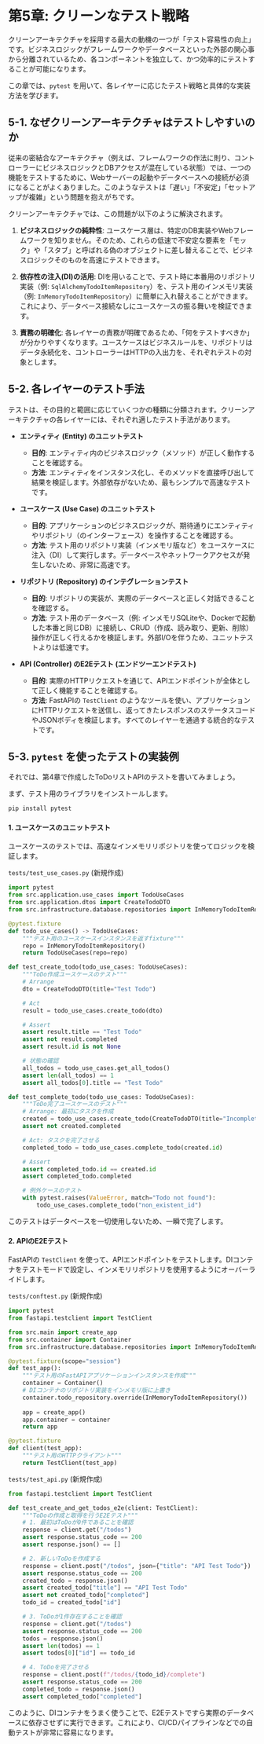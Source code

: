# 第5章: クリーンなテスト戦略

クリーンアーキテクチャを採用する最大の動機の一つが「テスト容易性の向上」です。ビジネスロジックがフレームワークやデータベースといった外部の関心事から分離されているため、各コンポーネントを独立して、かつ効率的にテストすることが可能になります。

この章では、`pytest` を用いて、各レイヤーに応じたテスト戦略と具体的な実装方法を学びます。

## 5-1. なぜクリーンアーキテクチャはテストしやすいのか

従来の密結合なアーキテクチャ（例えば、フレームワークの作法に則り、コントローラーにビジネスロジックとDBアクセスが混在している状態）では、一つの機能をテストするために、Webサーバーの起動やデータベースへの接続が必須になることがよくありました。このようなテストは「遅い」「不安定」「セットアップが複雑」という問題を抱えがちです。

クリーンアーキテクチャでは、この問題が以下のように解決されます。

1.  **ビジネスロジックの純粋性**: ユースケース層は、特定のDB実装やWebフレームワークを知りません。そのため、これらの低速で不安定な要素を「モック」や「スタブ」と呼ばれる偽のオブジェクトに差し替えることで、ビジネスロジックそのものを高速にテストできます。

2.  **依存性の注入(DI)の活用**: DIを用いることで、テスト時に本番用のリポジトリ実装（例: `SqlAlchemyTodoItemRepository`）を、テスト用のインメモリ実装（例: `InMemoryTodoItemRepository`）に簡単に入れ替えることができます。これにより、データベース接続なしにユースケースの振る舞いを検証できます。

3.  **責務の明確化**: 各レイヤーの責務が明確であるため、「何をテストすべきか」が分かりやすくなります。ユースケースはビジネスルールを、リポジトリはデータ永続化を、コントローラーはHTTPの入出力を、それぞれテストの対象とします。

## 5-2. 各レイヤーのテスト手法

テストは、その目的と範囲に応じていくつかの種類に分類されます。クリーンアーキテクチャの各レイヤーには、それぞれ適したテスト手法があります。

*   **エンティティ (Entity) のユニットテスト**
    *   **目的**: エンティティ内のビジネスロジック（メソッド）が正しく動作することを確認する。
    *   **方法**: エンティティをインスタンス化し、そのメソッドを直接呼び出して結果を検証します。外部依存がないため、最もシンプルで高速なテストです。

*   **ユースケース (Use Case) のユニットテスト**
    *   **目的**: アプリケーションのビジネスロジックが、期待通りにエンティティやリポジトリ（のインターフェース）を操作することを確認する。
    *   **方法**: テスト用のリポジトリ実装（インメモリ版など）をユースケースに注入（DI）して実行します。データベースやネットワークアクセスが発生しないため、非常に高速です。

*   **リポジトリ (Repository) のインテグレーションテスト**
    *   **目的**: リポジトリの実装が、実際のデータベースと正しく対話できることを確認する。
    *   **方法**: テスト用のデータベース（例: インメモリSQLiteや、Dockerで起動した本番と同じDB）に接続し、CRUD（作成、読み取り、更新、削除）操作が正しく行えるかを検証します。外部I/Oを伴うため、ユニットテストよりは低速です。

*   **API (Controller) のE2Eテスト (エンドツーエンドテスト)**
    *   **目的**: 実際のHTTPリクエストを通じて、APIエンドポイントが全体として正しく機能することを確認する。
    *   **方法**: FastAPIの `TestClient` のようなツールを使い、アプリケーションにHTTPリクエストを送信し、返ってきたレスポンスのステータスコードやJSONボディを検証します。すべてのレイヤーを通過する統合的なテストです。

## 5-3. `pytest` を使ったテストの実装例

それでは、第4章で作成したToDoリストAPIのテストを書いてみましょう。

まず、テスト用のライブラリをインストールします。
```bash
pip install pytest
```

#### 1. ユースケースのユニットテスト

ユースケースのテストでは、高速なインメモリリポジトリを使ってロジックを検証します。

`tests/test_use_cases.py` (新規作成)
```python
import pytest
from src.application.use_cases import TodoUseCases
from src.application.dtos import CreateTodoDTO
from src.infrastructure.database.repositories import InMemoryTodoItemRepository

@pytest.fixture
def todo_use_cases() -> TodoUseCases:
    """テスト用のユースケースインスタンスを返すfixture"""
    repo = InMemoryTodoItemRepository()
    return TodoUseCases(repo=repo)

def test_create_todo(todo_use_cases: TodoUseCases):
    """ToDo作成ユースケースのテスト"""
    # Arrange
    dto = CreateTodoDTO(title="Test Todo")

    # Act
    result = todo_use_cases.create_todo(dto)

    # Assert
    assert result.title == "Test Todo"
    assert not result.completed
    assert result.id is not None

    # 状態の確認
    all_todos = todo_use_cases.get_all_todos()
    assert len(all_todos) == 1
    assert all_todos[0].title == "Test Todo"

def test_complete_todo(todo_use_cases: TodoUseCases):
    """ToDo完了ユースケースのテスト"""
    # Arrange: 最初にタスクを作成
    created = todo_use_cases.create_todo(CreateTodoDTO(title="Incomplete Todo"))
    assert not created.completed

    # Act: タスクを完了させる
    completed_todo = todo_use_cases.complete_todo(created.id)

    # Assert
    assert completed_todo.id == created.id
    assert completed_todo.completed

    # 例外ケースのテスト
    with pytest.raises(ValueError, match="Todo not found"):
        todo_use_cases.complete_todo("non_existent_id")
```

このテストはデータベースを一切使用しないため、一瞬で完了します。

#### 2. APIのE2Eテスト

FastAPIの `TestClient` を使って、APIエンドポイントをテストします。DIコンテナをテストモードで設定し、インメモリリポジトリを使用するようにオーバーライドします。

`tests/conftest.py` (新規作成)
```python
import pytest
from fastapi.testclient import TestClient

from src.main import create_app
from src.container import Container
from src.infrastructure.database.repositories import InMemoryTodoItemRepository

@pytest.fixture(scope="session")
def test_app():
    """テスト用のFastAPIアプリケーションインスタンスを作成"""
    container = Container()
    # DIコンテナのリポジトリ実装をインメモリ版に上書き
    container.todo_repository.override(InMemoryTodoItemRepository())
    
    app = create_app()
    app.container = container
    return app

@pytest.fixture
def client(test_app):
    """テスト用のHTTPクライアント"""
    return TestClient(test_app)
```

`tests/test_api.py` (新規作成)
```python
from fastapi.testclient import TestClient

def test_create_and_get_todos_e2e(client: TestClient):
    """ToDoの作成と取得を行うE2Eテスト"""
    # 1. 最初はToDoが0件であることを確認
    response = client.get("/todos")
    assert response.status_code == 200
    assert response.json() == []

    # 2. 新しいToDoを作成する
    response = client.post("/todos", json={"title": "API Test Todo"})
    assert response.status_code == 200
    created_todo = response.json()
    assert created_todo["title"] == "API Test Todo"
    assert not created_todo["completed"]
    todo_id = created_todo["id"]

    # 3. ToDoが1件存在することを確認
    response = client.get("/todos")
    assert response.status_code == 200
    todos = response.json()
    assert len(todos) == 1
    assert todos[0]["id"] == todo_id

    # 4. ToDoを完了させる
    response = client.post(f"/todos/{todo_id}/complete")
    assert response.status_code == 200
    completed_todo = response.json()
    assert completed_todo["completed"]
```

このように、DIコンテナをうまく使うことで、E2Eテストですら実際のデータベースに依存させずに実行できます。これにより、CI/CDパイプラインなどでの自動テストが非常に容易になります。
